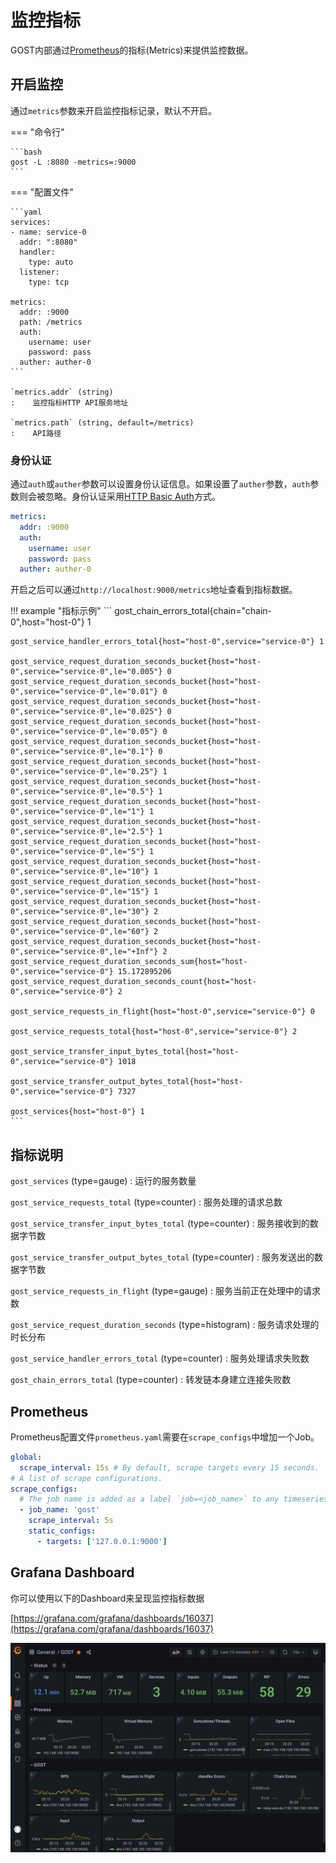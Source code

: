 # 监控指标

GOST内部通过[Prometheus](https://prometheus.io/)的指标(Metrics)来提供监控数据。

## 开启监控

通过`metrics`参数来开启监控指标记录，默认不开启。

=== "命令行"

	```bash
	gost -L :8080 -metrics=:9000
	```

=== "配置文件"

    ```yaml
	services:
	- name: service-0
	  addr: ":8080"
	  handler:
		type: auto
	  listener:
		type: tcp

	metrics:
	  addr: :9000
	  path: /metrics
	  auth:
	    username: user
		password: pass
	  auther: auther-0
	```

	`metrics.addr` (string)
	:    监控指标HTTP API服务地址

	`metrics.path` (string, default=/metrics)
	:    API路径

### 身份认证

通过`auth`或`auther`参数可以设置身份认证信息。如果设置了`auther`参数，`auth`参数则会被忽略。身份认证采用[HTTP Basic Auth](https://en.wikipedia.org/wiki/Basic_access_authentication)方式。

```yaml
metrics:
  addr: :9000
  auth:
    username: user
    password: pass
  auther: auther-0
```

开启之后可以通过`http://localhost:9000/metrics`地址查看到指标数据。

!!! example "指标示例"
    ```
    gost_chain_errors_total{chain="chain-0",host="host-0"} 1

	gost_service_handler_errors_total{host="host-0",service="service-0"} 1

	gost_service_request_duration_seconds_bucket{host="host-0",service="service-0",le="0.005"} 0
	gost_service_request_duration_seconds_bucket{host="host-0",service="service-0",le="0.01"} 0
	gost_service_request_duration_seconds_bucket{host="host-0",service="service-0",le="0.025"} 0
	gost_service_request_duration_seconds_bucket{host="host-0",service="service-0",le="0.05"} 0
	gost_service_request_duration_seconds_bucket{host="host-0",service="service-0",le="0.1"} 0
	gost_service_request_duration_seconds_bucket{host="host-0",service="service-0",le="0.25"} 1
	gost_service_request_duration_seconds_bucket{host="host-0",service="service-0",le="0.5"} 1
	gost_service_request_duration_seconds_bucket{host="host-0",service="service-0",le="1"} 1
	gost_service_request_duration_seconds_bucket{host="host-0",service="service-0",le="2.5"} 1
	gost_service_request_duration_seconds_bucket{host="host-0",service="service-0",le="5"} 1
	gost_service_request_duration_seconds_bucket{host="host-0",service="service-0",le="10"} 1
	gost_service_request_duration_seconds_bucket{host="host-0",service="service-0",le="15"} 1
	gost_service_request_duration_seconds_bucket{host="host-0",service="service-0",le="30"} 2
	gost_service_request_duration_seconds_bucket{host="host-0",service="service-0",le="60"} 2
	gost_service_request_duration_seconds_bucket{host="host-0",service="service-0",le="+Inf"} 2
	gost_service_request_duration_seconds_sum{host="host-0",service="service-0"} 15.172895206
	gost_service_request_duration_seconds_count{host="host-0",service="service-0"} 2

	gost_service_requests_in_flight{host="host-0",service="service-0"} 0

	gost_service_requests_total{host="host-0",service="service-0"} 2

	gost_service_transfer_input_bytes_total{host="host-0",service="service-0"} 1018

	gost_service_transfer_output_bytes_total{host="host-0",service="service-0"} 7327

	gost_services{host="host-0"} 1
	```

## 指标说明

`gost_services` (type=gauge)
:    运行的服务数量

`gost_service_requests_total` (type=counter)
:    服务处理的请求总数

`gost_service_transfer_input_bytes_total` (type=counter)
:    服务接收到的数据字节数

`gost_service_transfer_output_bytes_total` (type=counter)
:    服务发送出的数据字节数

`gost_service_requests_in_flight` (type=gauge)
:    服务当前正在处理中的请求数

`gost_service_request_duration_seconds` (type=histogram)
:    服务请求处理的时长分布

`gost_service_handler_errors_total` (type=counter)
:    服务处理请求失败数

`gost_chain_errors_total` (type=counter)
:    转发链本身建立连接失败数

## Prometheus

Prometheus配置文件`prometheus.yaml`需要在`scrape_configs`中增加一个Job。

```yaml hl_lines="6 7 8 9"
global:
  scrape_interval: 15s # By default, scrape targets every 15 seconds.
# A list of scrape configurations.
scrape_configs:
  # The job name is added as a label `job=<job_name>` to any timeseries scraped from this config.
  - job_name: 'gost'
    scrape_interval: 5s
    static_configs:
      - targets: ['127.0.0.1:9000']
```

## Grafana Dashboard

你可以使用以下的Dashboard来呈现监控指标数据

[https://grafana.com/grafana/dashboards/16037](https://grafana.com/grafana/dashboards/16037)

![GOST Dashboard](../images/dashboard.png)